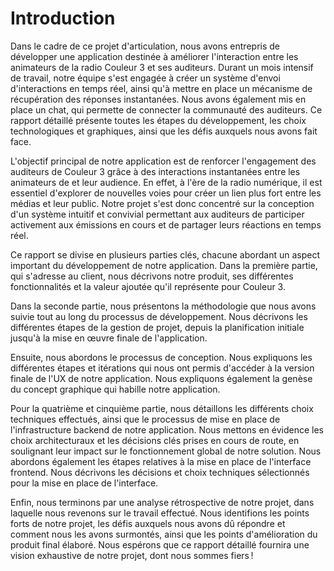 # Introduction

Dans le cadre de ce projet d'articulation, nous avons entrepris de développer une application destinée à améliorer l'interaction entre les animateurs de la radio Couleur 3 et ses auditeurs. Durant un mois intensif de travail, notre équipe s'est engagée à créer un système d'envoi d'interactions en temps réel, ainsi qu'à mettre en place un mécanisme de récupération des réponses instantanées. Nous avons également mis en place un chat, qui permette de connecter la communauté des auditeurs. Ce rapport détaillé présente toutes les étapes du développement, les choix technologiques et graphiques, ainsi que les défis auxquels nous avons fait face.

L'objectif principal de notre application est de renforcer l'engagement des auditeurs de Couleur 3 grâce à des interactions instantanées entre les animateurs de et leur audience. En effet, à l'ère de la radio numérique, il est essentiel d'explorer de nouvelles voies pour créer un lien plus fort entre les médias et leur public. Notre projet s'est donc concentré sur la conception d'un système intuitif et convivial permettant aux auditeurs de participer activement aux émissions en cours et de partager leurs réactions en temps réel.

Ce rapport se divise en plusieurs parties clés, chacune abordant un aspect important du développement de notre application. Dans la première partie, qui s'adresse au client, nous décrivons notre produit, ses différentes fonctionnalités et la valeur ajoutée qu'il représente pour Couleur 3.

Dans la seconde partie, nous présentons la méthodologie que nous avons suivie tout au long du processus de développement. Nous décrivons les différentes étapes de la gestion de projet, depuis la planification initiale jusqu'à la mise en œuvre finale de l'application.

Ensuite, nous abordons le processus de conception. Nous expliquons les différentes étapes et itérations qui nous ont permis d'accéder à la version finale de l'UX de notre application. Nous expliquons également la genèse du concept graphique qui habille notre application.

Pour la quatrième et cinquième partie, nous détaillons les différents choix techniques effectués, ainsi que le processus de mise en place de l'infrastructure backend de notre application. Nous mettons en évidence les choix architecturaux et les décisions clés prises en cours de route, en soulignant leur impact sur le fonctionnement global de notre solution. Nous abordons également les étapes relatives à la mise en place de l'interface frontend. Nous décrivons les décisions et choix techniques sélectionnés pour la mise en place de l'interface.

Enfin, nous terminons par une analyse rétrospective de notre projet, dans laquelle nous revenons sur le travail effectué. Nous identifions les points forts de notre projet, les défis auxquels nous avons dû répondre et comment nous les avons surmontés, ainsi que les points d'amélioration du produit final élaboré. Nous espérons que ce rapport détaillé fournira une vision exhaustive de notre projet, dont nous sommes fiers !